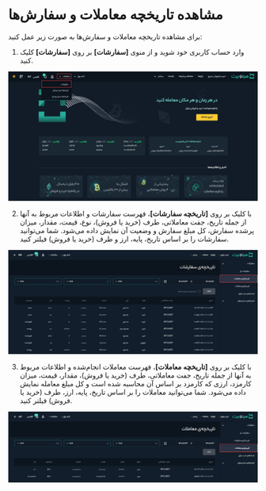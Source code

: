 # مشاهده تاریخچه معاملات و سفارش‌ها
برای مشاهده تاریخچه معاملات و سفارش‌ها به صورت زیر عمل کنید:

1. وارد حساب کاربری خود شوید و از منوی **[سفارشات]** بر روی **[سفارشات]** کلیک کنید.

![منو سفارشات](./Images/order-menu.jpg)

2. با کلیک بر روی **[تاریخچه سفارشات]**،  فهرست سفارشات  و اطلاعات مربوط به آنها از جمله تاریخ، جفت معاملاتی، طرف (خرید یا فروش)، نوع، قیمت، مقدار، میزان پرشده سفارش، کل مبلغ سفارش و وضعیت آن  نمایش داده می‌شود. شما می‌توانید سفارشات را بر اساس تاریخ، پایه، ارز و طرف (خرید یا فروش) فیلتر کنید.

![تاریخچه سفارشات](./Images/view-orders-history.jpg)

3. با کلیک بر روی **[تاریخچه معاملات]**، فهرست معاملات انجام‌شده و اطلاعات مربوط به آنها از جمله تاریخ، جفت معاملاتی، طرف (خرید یا فروش)، مقدار، قیمت، میزان کارمزد، ارزی که کارمزد بر اساس آن محاسبه شده است و کل مبلغ معامله نمایش داده می‌شود. شما می‌توانید معاملات را بر اساس تاریخ، پایه، ارز، طرف (خرید یا فروش) فیلتر کنید.

![تاریخچه معاملات](./Images/trading-history.jpg)

